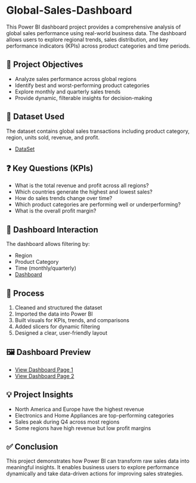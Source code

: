 # Global-Sales-Dashboard
This Power BI dashboard project provides a comprehensive analysis of global sales performance using real-world business data. The dashboard allows users to explore regional trends, sales distribution, and key performance indicators (KPIs) across product categories and time periods.

## 🎯 Project Objectives
- Analyze sales performance across global regions
- Identify best and worst-performing product categories
- Explore monthly and quarterly sales trends
- Provide dynamic, filterable insights for decision-making

## 🧾 Dataset Used
The dataset contains global sales transactions including product category, region, units sold, revenue, and profit.
- <a href="https://github.com/Subhrajitgithub18/Global-Sales-Dashboard/blob/main/Global_Sales_Data_Class_1.xls">DataSet</a>

## ❓ Key Questions (KPIs)
- What is the total revenue and profit across all regions?
- Which countries generate the highest and lowest sales?
- How do sales trends change over time?
- Which product categories are performing well or underperforming?
- What is the overall profit margin?

## 🧭 Dashboard Interaction
The dashboard allows filtering by:
- Region
- Product Category
- Time (monthly/quarterly)
- <a href= "https://github.com/Subhrajitgithub18/Global-Sales-Dashboard/blob/main/Global_Sales_Dashboard.pbix"> Dashboard</a>

## 🔧 Process
1. Cleaned and structured the dataset
2. Imported the data into Power BI
3. Built visuals for KPIs, trends, and comparisons
4. Added slicers for dynamic filtering
5. Designed a clear, user-friendly layout

## 🖼️ Dashboard Preview
- <a href = "https://github.com/Subhrajitgithub18/Global-Sales-Dashboard/blob/main/Screenshot%202025-07-10%20092728.png">View Dashboard Page 1</a>
- <a href = "https://github.com/Subhrajitgithub18/Global-Sales-Dashboard/blob/main/Screenshot%202025-07-10%20092752.png">View Dashboard Page 2</a>

## 💡 Project Insights
- North America and Europe have the highest revenue
- Electronics and Home Appliances are top-performing categories
- Sales peak during Q4 across most regions
- Some regions have high revenue but low profit margins

## ✅ Conclusion
This project demonstrates how Power BI can transform raw sales data into meaningful insights. It enables business users to explore performance dynamically and take data-driven actions for improving sales strategies.
